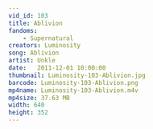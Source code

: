 ```yaml
---
vid_id: 103
title: Ablivion
fandoms:
    - Supernatural
creators: Luminosity
song: Ablivion
artist: Unkle
date:   2011-12-01 10:00:00
thumbnail: Luminosity-103-Ablivion.jpg
barcode: Luminosity-103-Ablivion.png
mp4name: Luminosity-103-Ablivion.m4v
mp4size: 37.63 MB
width: 640
height: 352
---
```



  